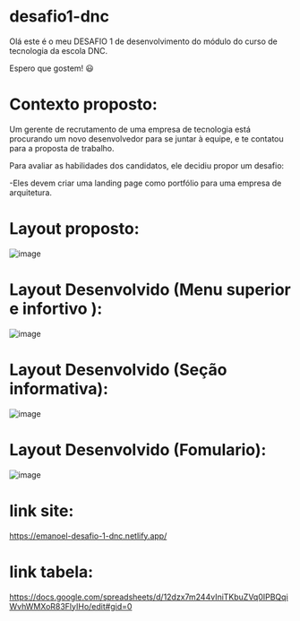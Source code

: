 # desafio1-dnc
Olá este é o meu DESAFIO 1 de desenvolvimento do módulo do curso de tecnologia da escola DNC.

Espero que gostem! 😃
# Contexto proposto:
Um gerente de recrutamento de uma empresa de tecnologia está procurando um
novo desenvolvedor para se juntar à equipe, e te contatou para a proposta de trabalho.

Para avaliar as habilidades dos candidatos, ele decidiu propor um desafio: 

-Eles devem criar uma landing page como portfólio para uma empresa de arquitetura.

# Layout proposto: 
![image](https://github.com/EmanoelAngelo/projeto1-dnc/assets/155268752/0b2e7ba0-b95f-4895-bc9e-c179045783c6)

# Layout Desenvolvido (Menu superior e infortivo ):
![image](https://github.com/EmanoelAngelo/projeto1-dnc/assets/155268752/33e957db-cf21-4591-b0fc-31a1c3827527)

# Layout Desenvolvido (Seção informativa):
![image](https://github.com/EmanoelAngelo/projeto1-dnc/assets/155268752/36a6d309-c539-47b8-8edb-b0d28f30b841)

# Layout Desenvolvido (Fomulario):
![image](https://github.com/EmanoelAngelo/projeto1-dnc/assets/155268752/f80220fe-4358-4bbd-9fe2-80b2a2ac4e67)
# link site:
https://emanoel-desafio-1-dnc.netlify.app/
# link tabela:
https://docs.google.com/spreadsheets/d/12dzx7m244vIniTKbuZVq0IPBQqiWvhWMXoR83FlyIHo/edit#gid=0
